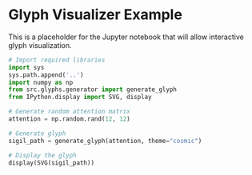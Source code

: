 # Glyph Visualizer Example

This is a placeholder for the Jupyter notebook that will allow interactive glyph visualization.

```python
# Import required libraries
import sys
sys.path.append('..')
import numpy as np
from src.glyphs.generator import generate_glyph
from IPython.display import SVG, display

# Generate random attention matrix
attention = np.random.rand(12, 12)

# Generate glyph
sigil_path = generate_glyph(attention, theme="cosmic")

# Display the glyph
display(SVG(sigil_path))
